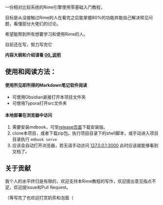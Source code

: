 一份相对比较系统的Rime引擎使用零基础入门教程，

目标是从没接触过Rime的人在看完之后能掌握80%的功能并能自己解决常见问题，看懂部分大佬们的讨论。

希望能帮到所有想要学习和使用Rime的人。

目前还在写，努力写完它

**内容大纲和介绍请看 [00_说明](src/00_说明.md)**

## 使用和阅读方法：

#### 使用所见即所得的Markdown笔记软件阅读
- 可使用Obsidian直接打开本项目文件夹
- 可使用Typora打开src文件夹

#### 本地部署在浏览器中访问
1. 需要安装mdbook，可至[release页面](https://github.com/rust-lang/mdBook/releases)下载安装版。
2. clone本项目，或者下载zip包。执行项目目录下的shell脚本，或手动进入项目目录执行 `mdbook serve`
3. 应该会自动打开浏览器，若无请手动访问 [127.0.0.1:3000](http://127.0.0.1:3000)
  此时应该就能够看到文档了。


## 关于贡献

我个人的水平终归是有限的，欢迎支持本Rime教程的写作，欢迎提出意见指点不足，欢迎提Issue和Pull Request。

（等写完了也欢迎打赏奶茶和泡面（